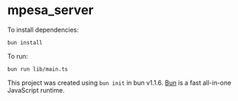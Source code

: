 # mpesa_server

To install dependencies:

```bash
bun install
```

To run:

```bash
bun run lib/main.ts
```

This project was created using `bun init` in bun v1.1.6. [Bun](https://bun.sh) is a fast all-in-one JavaScript runtime.
